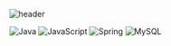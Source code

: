 

![header](https://capsule-render.vercel.app/api?type=waving&color=auto&height=300&section=header&text=welcome&desc=Yoon-HG%20GitHub%20Profile&descAlign=70&DescAlignY=100)

![Java](https://img.shields.io/badge/java-%23ED8B00.svg?style=for-the-badge&logo=java&logoColor=white)
<img alt="JavaScript" src ="https://img.shields.io/badge/JavaScript-F7DF1E.svg?&style=for-the-badge&logo=JavaScript&logoColor=white"/>
<img alt="Spring" src ="https://img.shields.io/badge/Spring-6DB33F.svg?&style=for-the-badge&logo=Spring&logoColor=white"/>
<img alt="MySQL" src ="https://img.shields.io/badge/MySQL-4479A1.svg?&style=for-the-badge&logo=MySQL&logoColor=white"/>


<!--
**yoon-hg/yoon-hg** is a ✨ _special_ ✨ repository because its `README.md` (this file) appears on your GitHub profile.

Here are some ideas to get you started:

- 🔭 I’m currently working on ...
- 🌱 I’m currently learning ...
- 👯 I’m looking to collaborate on ...
- 🤔 I’m looking for help with ...
- 💬 Ask me about ...
- 📫 How to reach me: ...
- 😄 Pronouns: ...
- ⚡ Fun fact: ...
-->
